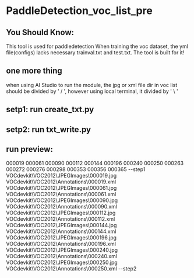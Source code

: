 # PaddleDetection_voc_list_pre
## You Should Know:
This tool is used for paddledetection
When training the voc dataset, the yml file(configs) lacks necessary trainval.txt and test.txt.
The tool is built for it!
## one more thing
when using AI Studio to run the module, the jpg or xml file dir in voc list should be divided by ' / ',
however using local terminal, it divided by ' \ '
## setp1: run create_txt.py
## setp2: run txt_write.py
## run preview:
000019
000061
000090
000112
000144
000196
000240
000250
000263
000272
000276
000298
000353
000356
000365
--step1
VOCdevkit\VOC2012\JPEGImages\000019.jpg VOCdevkit\VOC2012\Annotations\000019.xml
VOCdevkit\VOC2012\JPEGImages\000061.jpg VOCdevkit\VOC2012\Annotations\000061.xml
VOCdevkit\VOC2012\JPEGImages\000090.jpg VOCdevkit\VOC2012\Annotations\000090.xml
VOCdevkit\VOC2012\JPEGImages\000112.jpg VOCdevkit\VOC2012\Annotations\000112.xml
VOCdevkit\VOC2012\JPEGImages\000144.jpg VOCdevkit\VOC2012\Annotations\000144.xml
VOCdevkit\VOC2012\JPEGImages\000196.jpg VOCdevkit\VOC2012\Annotations\000196.xml
VOCdevkit\VOC2012\JPEGImages\000240.jpg VOCdevkit\VOC2012\Annotations\000240.xml
VOCdevkit\VOC2012\JPEGImages\000250.jpg VOCdevkit\VOC2012\Annotations\000250.xml
--step2
